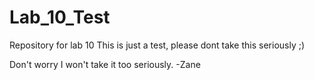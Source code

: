 # Lab_10_Test
Repository for lab 10
This is just a test, please dont take this seriously ;)


Don't worry I won't take it too seriously. -Zane 


